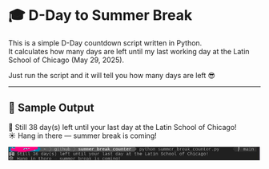 # 🎓 D-Day to Summer Break

This is a simple D-Day countdown script written in Python.  
It calculates how many days are left until my last working day at the Latin School of Chicago (May 29, 2025).

Just run the script and it will tell you how many days are left 😎

---

## 🧪 Sample Output

🏫 Still 38 day(s) left until your last day at the Latin School of Chicago!  
☀️ Hang in there — summer break is coming!

![Summer Break Countdown](summer.jpg)
